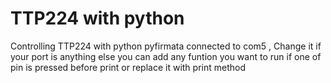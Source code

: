 # TTP224 with python
Controlling TTP224  with python pyfirmata
connected to com5 , Change it if your port is anything else
you can add any funtion you want to run if one of pin is pressed before print or replace it with print method


